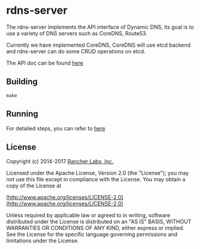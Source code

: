 rdns-server
========

The rdns-server implements the API interface of Dynamic DNS, its goal is to use a variety of DNS servers such as CoreDNS, Route53.

Currently we have implemented CoreDNS, CoreDNS will use etcd backend and rdns-server can do some CRUD operations on etcd.

The API doc can be found [here](https://github.com/rancher/rancher/wiki/Rancher-2.0-Dynamic-DNS-Controller#rancher-dynamic-dns-service)

## Building

`make`

## Running

For detailed steps, you can refer to [here](deploy/README.md)

## License
Copyright (c) 2014-2017 [Rancher Labs, Inc.](http://rancher.com)

Licensed under the Apache License, Version 2.0 (the "License");
you may not use this file except in compliance with the License.
You may obtain a copy of the License at

[http://www.apache.org/licenses/LICENSE-2.0](http://www.apache.org/licenses/LICENSE-2.0)

Unless required by applicable law or agreed to in writing, software
distributed under the License is distributed on an "AS IS" BASIS,
WITHOUT WARRANTIES OR CONDITIONS OF ANY KIND, either express or implied.
See the License for the specific language governing permissions and
limitations under the License.
